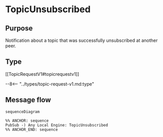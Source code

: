 <div class="message">

# TopicUnsubscribed

## Purpose

 <!-- --8<-- [start:purpose] -->
Notification about a topic that was successfully unsubscribed at another peer.
 <!-- --8<-- [end:purpose] -->

## Type

 <!-- --8<-- [start:type] -->
[[TopicRequestV1#topicrequestv1]]

--8<-- "../types/topic-request-v1.md:type"
 <!-- --8<-- [end:type] -->

## Message flow

<!-- --8<-- [start:messages] -->
```mermaid
sequenceDiagram

%% ANCHOR: sequence
PubSub -) Any Local Engine: TopicUnsubscribed
%% ANCHOR_END: sequence
```
<!-- --8<-- [end:messages] -->

</div>
